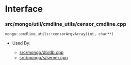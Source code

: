 
# Interface

### src/mongo/util/cmdline\_utils/censor\_cmdline.cpp

<div></div>

    mongo::cmdline_utils::censorArgvArray(int, char**)

- Used By:

    - [src/mongo/db/db.cpp](../mongos\_and\_mongod\_mains)
    - [src/mongo/s/server.cpp](../mongos\_and\_mongod\_mains)
